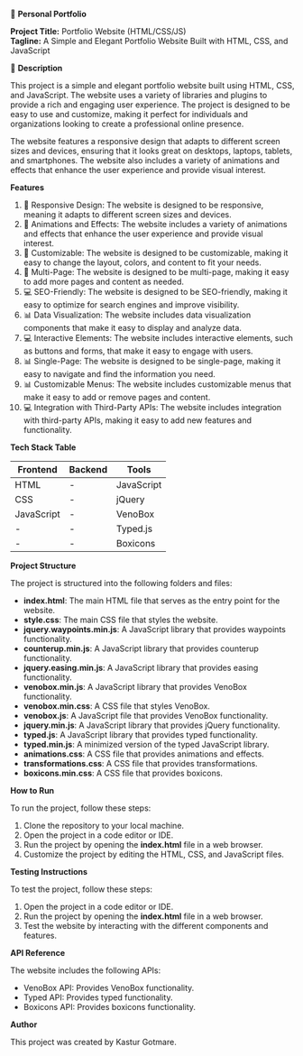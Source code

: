 🚀 **Personal Portfolio**

**Project Title:** Portfolio Website (HTML/CSS/JS) <br>
**Tagline:** A Simple and Elegant Portfolio Website Built with HTML, CSS, and JavaScript

📖 **Description**

This project is a simple and elegant portfolio website built using HTML, CSS, and JavaScript. The website uses a variety of libraries and plugins to provide a rich and engaging user experience. The project is designed to be easy to use and customize, making it perfect for individuals and organizations looking to create a professional online presence.

The website features a responsive design that adapts to different screen sizes and devices, ensuring that it looks great on desktops, laptops, tablets, and smartphones. The website also includes a variety of animations and effects that enhance the user experience and provide visual interest.

**Features**

1. 📱 Responsive Design: The website is designed to be responsive, meaning it adapts to different screen sizes and devices.
2. 💃 Animations and Effects: The website includes a variety of animations and effects that enhance the user experience and provide visual interest.
3. 📁 Customizable: The website is designed to be customizable, making it easy to change the layout, colors, and content to fit your needs.
4. 👥 Multi-Page: The website is designed to be multi-page, making it easy to add more pages and content as needed.
5. 💻 SEO-Friendly: The website is designed to be SEO-friendly, making it easy to optimize for search engines and improve visibility.
6. 📊 Data Visualization: The website includes data visualization components that make it easy to display and analyze data.
7. 💻 Interactive Elements: The website includes interactive elements, such as buttons and forms, that make it easy to engage with users.
8. 📊 Single-Page: The website is designed to be single-page, making it easy to navigate and find the information you need.
9. 📊 Customizable Menus: The website includes customizable menus that make it easy to add or remove pages and content.
10. 💻 Integration with Third-Party APIs: The website includes integration with third-party APIs, making it easy to add new features and functionality.

**Tech Stack Table**

| **Frontend** | **Backend** | **Tools** |
| --- | --- | --- |
| HTML | - | JavaScript |
| CSS | - | jQuery |
| JavaScript | - | VenoBox |
| - | - | Typed.js |
| - | - | Boxicons |

**Project Structure**

The project is structured into the following folders and files:

* **index.html**: The main HTML file that serves as the entry point for the website.
* **style.css**: The main CSS file that styles the website.
* **jquery.waypoints.min.js**: A JavaScript library that provides waypoints functionality.
* **counterup.min.js**: A JavaScript library that provides counterup functionality.
* **jquery.easing.min.js**: A JavaScript library that provides easing functionality.
* **venobox.min.js**: A JavaScript library that provides VenoBox functionality.
* **venobox.min.css**: A CSS file that styles VenoBox.
* **venobox.js**: A JavaScript file that provides VenoBox functionality.
* **jquery.min.js**: A JavaScript library that provides jQuery functionality.
* **typed.js**: A JavaScript library that provides typed functionality.
* **typed.min.js**: A minimized version of the typed JavaScript library.
* **animations.css**: A CSS file that provides animations and effects.
* **transformations.css**: A CSS file that provides transformations.
* **boxicons.min.css**: A CSS file that provides boxicons.

**How to Run**

To run the project, follow these steps:

1. Clone the repository to your local machine.
2. Open the project in a code editor or IDE.
3. Run the project by opening the **index.html** file in a web browser.
4. Customize the project by editing the HTML, CSS, and JavaScript files.

**Testing Instructions**

To test the project, follow these steps:

1. Open the project in a code editor or IDE.
2. Run the project by opening the **index.html** file in a web browser.
3. Test the website by interacting with the different components and features.

**API Reference**

The website includes the following APIs:

* VenoBox API: Provides VenoBox functionality.
* Typed API: Provides typed functionality.
* Boxicons API: Provides boxicons functionality.

**Author**

This project was created by Kastur Gotmare.
